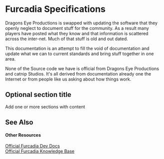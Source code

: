 # Furcadia Specifications

Dragons Eye Productions is swapped with updating the software that they openly neglect to document stuff for the community. As a result many players have posted what they know and that information is scattered across the inter-net. Much of that stuff is old and out dated.


This documentation is an attempt to fill the void of documentation and update what we can to current standards and bring stuff together in one area.


None of the Source code we have is official from Dragons Eye Productions and catnip Studios. It's all derived from documentation already one the Internet or from people like us asking about how things work.



## Optional section title

Add one or more sections with content



## See Also


#### Other Resources
<a href="http://dev.furcadia.com/docs/">Official Furcadia Dev Docs</a><br /><a href="http://support.furcadia.com/kb/index.php">Official Furcadia Knowledge Base</a><br />